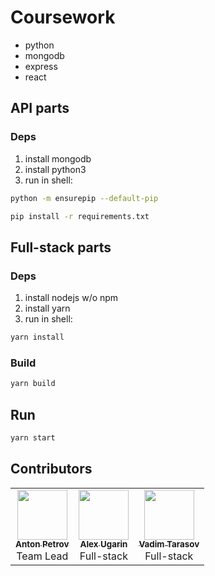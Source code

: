 # Coursework

- python
- mongodb
- express
- react

## API parts
### Deps

1) install mongodb
2) install python3
3) run in shell:

```bash
python -m ensurepip --default-pip
```

```bash
pip install -r requirements.txt
```

## Full-stack parts
### Deps

1) install nodejs w/o npm
2) install yarn
3) run in shell:

```bash
yarn install
```

### Build
```bash
yarn build
```


## Run
```bash
yarn start
```

## Contributors

<table>
  <tr>
    <td align="center">
      <a href="https://github.com/eolme">
        <img src="https://avatars.githubusercontent.com/eolme" width="80" height="80" alt=""/><br />
        <sub><b>Anton Petrov</b></sub>
      </a><br />
      <span>Team Lead</span>
    </td>
    <td align="center">
      <a href="https://github.com/alexugarin">
        <img src="https://avatars.githubusercontent.com/alexugarin" width="80" height="80" alt=""/><br />
        <sub><b>Alex Ugarin</b></sub>
      </a><br />
      <span>Full-stack</span>
    </td>
    <td align="center">
      <a href="https://github.com/buyniy">
        <img src="https://avatars.githubusercontent.com/buyniy" width="80" height="80" alt=""/><br />
        <sub><b>Vadim Tarasov</b></sub>
      </a><br />
      <span>Full-stack</span>
    </td>
  </tr>
 </table>
 
